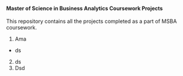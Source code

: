#### Master of Science in Business Analytics Coursework Projects  
This repository contains all the projects completed as a part of MSBA coursework.

1.  Ama
  * ds
2.  ds
3.  Dsd


